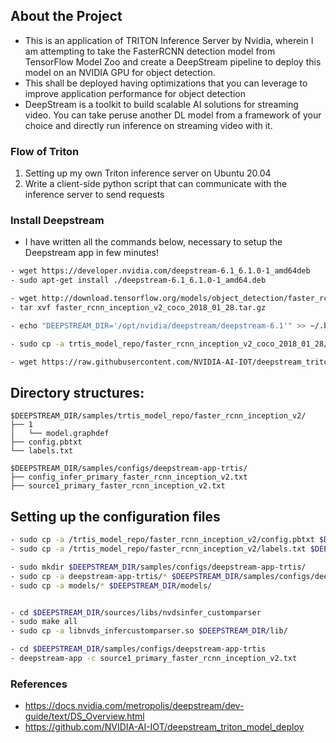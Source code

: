 ## About the Project
- This is an application of TRITON Inference Server by Nvidia, wherein I am attempting to take the FasterRCNN detection model from TensorFlow Model Zoo and create a DeepStream pipeline to deploy this model on an NVIDIA GPU for object detection.
- This shall be deployed having optimizations that you can leverage to improve application performance for object detection
- DeepStream is a toolkit to build scalable AI solutions for streaming video. You can take peruse another DL model from a framework of your choice and directly run inference on streaming video with it.

### Flow of Triton

1. <span dir="">Setting up my own Triton inference server on Ubuntu 20.04</span>
2. <span dir="">Write a client-side python script that can communicate with the inference server to send requests</span>

### Install Deepstream
- I have written all the commands below, necessary to setup the Deepstream app in few minutes!
```bash
- wget https://developer.nvidia.com/deepstream-6.1_6.1.0-1_amd64deb
- sudo apt-get install ./deepstream-6.1_6.1.0-1_amd64.deb 

- wget http://download.tensorflow.org/models/object_detection/faster_rcnn_inception_v2_coco_2018_01_28.tar.gz
- tar xvf faster_rcnn_inception_v2_coco_2018_01_28.tar.gz

- echo "DEEPSTREAM_DIR='/opt/nvidia/deepstream/deepstream-6.1'" >> ~/.bashrc 

- sudo cp -a trtis_model_repo/faster_rcnn_inception_v2_coco_2018_01_28/frozen_inference_graph.pb $DEEPSTREAM_DIR/samples/trtis_model_repo/faster_rcnn_inception_v2/1/model.graphdef

- wget https://raw.githubusercontent.com/NVIDIA-AI-IOT/deepstream_triton_model_deploy/master/faster_rcnn_inception_v2/config/labels.txt
```

## Directory structures:
```
$DEEPSTREAM_DIR/samples/trtis_model_repo/faster_rcnn_inception_v2/
├── 1
│   └── model.graphdef
├── config.pbtxt
└── labels.txt

$DEEPSTREAM_DIR/samples/configs/deepstream-app-trtis/
├── config_infer_primary_faster_rcnn_inception_v2.txt
├── source1_primary_faster_rcnn_inception_v2.txt
```
## Setting up the configuration files
```bash
- sudo cp -a /trtis_model_repo/faster_rcnn_inception_v2/config.pbtxt $DEEPSTREAM_DIR/samples/trtis_model_repo/faster_rcnn_inception_v2/
- sudo cp -a /trtis_model_repo/faster_rcnn_inception_v2/labels.txt $DEEPSTREAM_DIR/samples/trtis_model_repo/faster_rcnn_inception_v2/

- sudo mkdir $DEEPSTREAM_DIR/samples/configs/deepstream-app-trtis/
- sudo cp -a deepstream-app-trtis/* $DEEPSTREAM_DIR/samples/configs/deepstream-app-trtis/
- sudo cp -a models/* $DEEPSTREAM_DIR/models/


- cd $DEEPSTREAM_DIR/sources/libs/nvdsinfer_customparser
- sudo make all
- sudo cp -a libnvds_infercustomparser.so $DEEPSTREAM_DIR/lib/

- cd $DEEPSTREAM_DIR/samples/configs/deepstream-app-trtis
- deepstream-app -c source1_primary_faster_rcnn_inception_v2.txt
```


### References 
- https://docs.nvidia.com/metropolis/deepstream/dev-guide/text/DS_Overview.html
- https://github.com/NVIDIA-AI-IOT/deepstream_triton_model_deploy
